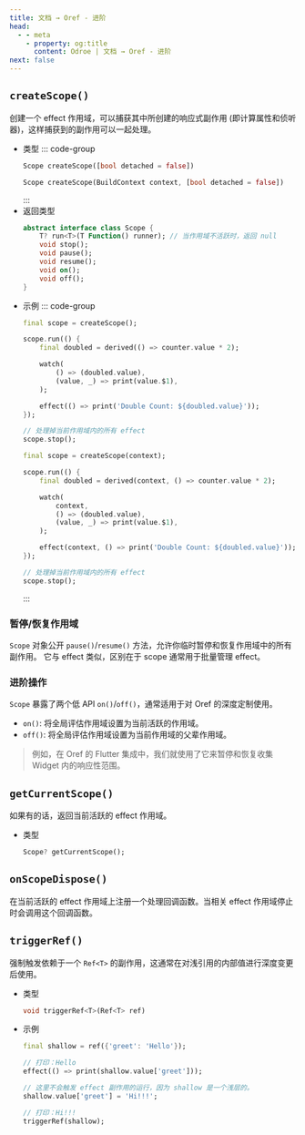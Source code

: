 ```yaml
---
title: 文档 → Oref - 进阶
head:
  - - meta
    - property: og:title
      content: Odroe | 文档 → Oref - 进阶
next: false
---
```


## `createScope()`

创建一个 effect 作用域，可以捕获其中所创建的响应式副作用 (即计算属性和侦听器)，这样捕获到的副作用可以一起处理。

- 类型
  ::: code-group
  ```dart [Dart]
  Scope createScope([bool detached = false])
  ```
  ```dart [Flutter]
  Scope createScope(BuildContext context, [bool detached = false])
  ```
  :::
- 返回类型
  ```dart
  abstract interface class Scope {
      T? run<T>(T Function() runner); // 当作用域不活跃时，返回 null
      void stop();
      void pause();
      void resume();
      void on();
      void off();
  }
  ```
- 示例
  ::: code-group
  ```dart [Dart]
  final scope = createScope();

  scope.run(() {
      final doubled = derived(() => counter.value * 2);

      watch(
          () => (doubled.value),
          (value, _) => print(value.$1),
      );

      effect(() => print('Double Count: ${doubled.value}'));
  });

  // 处理掉当前作用域内的所有 effect
  scope.stop();
  ```
  ```dart [Flutter]
  final scope = createScope(context);

  scope.run(() {
      final doubled = derived(context, () => counter.value * 2);

      watch(
          context,
          () => (doubled.value),
          (value, _) => print(value.$1),
      );

      effect(context, () => print('Double Count: ${doubled.value}'));
  });

  // 处理掉当前作用域内的所有 effect
  scope.stop();
  ```
  :::

### 暂停/恢复作用域

`Scope` 对象公开 `pause()`/`resume()` 方法，允许你临时暂停和恢复作用域中的所有副作用。
它与 effect 类似，区别在于 scope 通常用于批量管理 effect。

### 进阶操作

`Scope` 暴露了两个低 API `on()`/`off()`，通常适用于对 Oref 的深度定制使用。

- `on()`: 将全局评估作用域设置为当前活跃的作用域。
- `off()`: 将全局评估作用域设置为当前作用域的父辈作用域。

> 例如，在 Oref 的 Flutter 集成中，我们就使用了它来暂停和恢复收集 Widget 内的响应性范围。

## `getCurrentScope()`

如果有的话，返回当前活跃的 effect 作用域。

- 类型
  ```dart
  Scope? getCurrentScope();
  ```

## `onScopeDispose()`

在当前活跃的 effect 作用域上注册一个处理回调函数。当相关 effect 作用域停止时会调用这个回调函数。

## `triggerRef()`

强制触发依赖于一个 `Ref<T>` 的副作用，这通常在对浅引用的内部值进行深度变更后使用。

- 类型
  ```dart
  void triggerRef<T>(Ref<T> ref)
  ```
- 示例
  ```dart
  final shallow = ref({'greet': 'Hello'});

  // 打印：Hello
  effect(() => print(shallow.value['greet']));

  // 这里不会触发 effect 副作用的运行，因为 shallow 是一个浅层的。
  shallow.value['greet'] = 'Hi!!!';

  // 打印：Hi!!!
  triggerRef(shallow);
  ```
